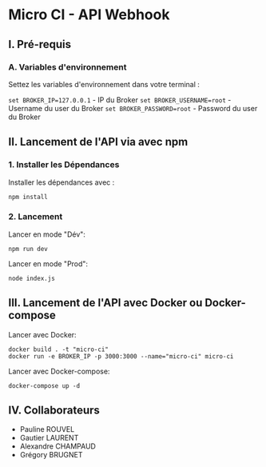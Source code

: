 # Micro CI - API Webhook

## I. Pré-requis

### A. Variables d'environnement

Settez les variables d'environnement dans votre terminal :

`set BROKER_IP=127.0.0.1` - IP du Broker
`set BROKER_USERNAME=root` - Username du user du Broker
`set BROKER_PASSWORD=root` - Password du user du Broker


## II. Lancement de l'API via avec npm

### 1. Installer les Dépendances

Installer les dépendances avec :

`npm install`

### 2. Lancement

Lancer en mode "Dév":

```
npm run dev
```

Lancer en mode "Prod":

```
node index.js
```

## III. Lancement de l'API avec Docker ou Docker-compose

Lancer avec Docker:

```
docker build . -t "micro-ci"
docker run -e BROKER_IP -p 3000:3000 --name="micro-ci" micro-ci
```

Lancer avec Docker-compose:

```
docker-compose up -d
```

## IV. Collaborateurs

- Pauline ROUVEL
- Gautier LAURENT
- Alexandre CHAMPAUD
- Grégory BRUGNET
